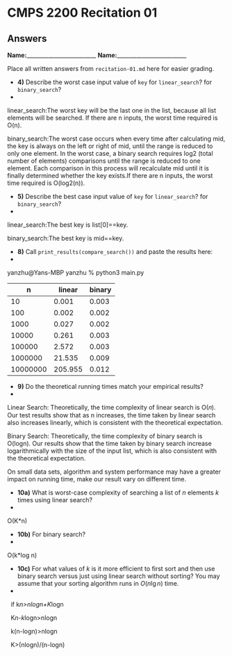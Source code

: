 # CMPS 2200 Recitation 01
## Answers

**Name:**_________________________
**Name:**_________________________


Place all written answers from `recitation-01.md` here for easier grading.

- **4)** Describe the worst case input value of `key` for `linear_search`? for `binary_search`? 
- 

linear_search:The worst key will be the last one in the list, because all list elements will be searched. If there are n inputs, the worst time required is O(n).

binary_search:The worst case occurs when every time after calculating mid, the key is always on the left or right of mid, until the range is reduced to only one element. In the worst case, a binary search requires log2 (total number of elements) comparisons until the range is reduced to one element. Each comparison in this process will recalculate mid until it is finally determined whether the key exists.If there are n inputs, the worst time required is O(log2(n)).

- **5)** Describe the best case input value of `key` for `linear_search`? for `binary_search`? 
- 

linear_search:The best key is list[0]==key.

binary_search:The best key is mid==key.

- **8)** Call `print_results(compare_search())` and paste the results here:
-
yanzhu@Yans-MBP yanzhu % python3 main.py

|        n |   linear |   binary |
|----------|----------|----------|
|       10 |    0.001 |    0.003 |
|      100 |    0.002 |    0.002 |
|     1000 |    0.027 |    0.002 |
|    10000 |    0.261 |    0.003 |
|   100000 |    2.572 |    0.003 |
|  1000000 |   21.535 |    0.009 |
| 10000000 |  205.955 |    0.012 |
- **9)** Do the theoretical running times match your empirical results?
- 
Linear Search:
Theoretically, the time complexity of linear search is 
O(𝑛). Our test results show that as n increases, the time taken by linear search also increases linearly, which is consistent with the theoretical expectation.

Binary Search:
Theoretically, the time complexity of binary search is O(logn). Our results show that the time taken by binary search increase logarithmically with the size of the input list, which is also consistent with the theoretical expectation.

On small data sets, algorithm and system performance may have a greater impact on running time, make our result vary on different time.

- **10a)** What is worst-case complexity of searching a list of $n$ elements $k$ times using linear search? 
- 
O(K*n)
- **10b)** For binary search? 
- 
O(k*log n)
- **10c)** For what values of $k$ is it more efficient to first sort and then use binary search versus just using linear search without sorting? You may assume that your sorting algorithm runs in $O(n \lg n)$ time.
-

&nbsp;&nbsp;if k*n>nlogn+K*logn

&nbsp;&nbsp;K*n-k*logn>nlogn

&nbsp;&nbsp;k(n-logn)>nlogn

&nbsp;&nbsp;K>(nlogn)/(n-logn)

